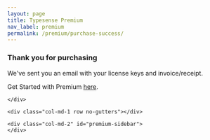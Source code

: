 ```yaml
---
layout: page
title: Typesense Premium
nav_label: premium
permalink: /premium/purchase-success/
---
```


<div class="row no-gutters">
    <div id="doc-col" class="col-md-8">
        <h3>Thank you for purchasing</h3>
        <div class="feature-block">
            <p>We've sent you an email with your license keys and invoice/receipt.</p>
            <p>Get Started with Premium <a href="/premium/api">here</a>.</p>
        </div>

    </div>

    <div class="col-md-1 row no-gutters"></div>

    <div class="col-md-2" id="premium-sidebar">
    </div>
</div>
